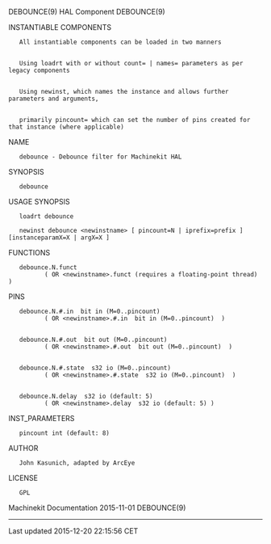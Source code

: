 DEBOUNCE(9) HAL Component DEBOUNCE(9)

INSTANTIABLE COMPONENTS

       All instantiable components can be loaded in two manners


       Using loadrt with or without count= | names= parameters as per legacy components


       Using newinst, which names the instance and allows further parameters and arguments,


       primarily pincount= which can set the number of pins created for that instance (where applicable)

NAME

       debounce - Debounce filter for Machinekit HAL

SYNOPSIS

       debounce

USAGE SYNOPSIS

       loadrt debounce

       newinst debounce <newinstname> [ pincount=N | iprefix=prefix ] [instanceparamX=X | argX=X ]

FUNCTIONS

       debounce.N.funct
              ( OR <newinstname>.funct (requires a floating-point thread) )

PINS

       debounce.N.#.in  bit in (M=0..pincount)
              ( OR <newinstname>.#.in  bit in (M=0..pincount)  )


       debounce.N.#.out  bit out (M=0..pincount)
              ( OR <newinstname>.#.out  bit out (M=0..pincount)  )


       debounce.N.#.state  s32 io (M=0..pincount)
              ( OR <newinstname>.#.state  s32 io (M=0..pincount)  )


       debounce.N.delay  s32 io (default: 5)
              ( OR <newinstname>.delay  s32 io (default: 5) )

INST\_PARAMETERS

       pincount int (default: 8)

AUTHOR

       John Kasunich, adapted by ArcEye

LICENSE

       GPL

Machinekit Documentation 2015-11-01 DEBOUNCE(9)

------------------------------------------------------------------------

Last updated 2015-12-20 22:15:56 CET


